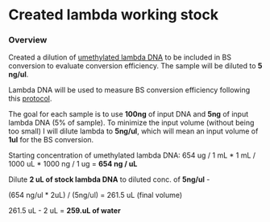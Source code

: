 # Created lambda working stock

### Overview
Created a dilution of [umethylated lambda DNA](https://www.promega.com/products/biochemicals-and-labware/nucleic-acids/unmethylated-lambda-dna/?catNum=D1521#specifications)  to be included in BS conversion to evaluate conversion efficiency. The sample will be diluted to **5 ng/ul**. 


Lambda DNA will be used to measure BS conversion efficiency following this [protocol](https://github.com/epigeneticstoocean/2018OAExp_larvae/blob/master/notebook/20200827_PutnamProtocolForPicoMethylationKit.md).

The goal for each sample is to use **100ng** of input DNA and **5ng** of input lambda DNA (5% of sample). To minimize the input volume (without being too small) I will dilute lambda to **5ng/ul**, which will mean an input volume of **1ul** for the BS conversion.

Starting concentration of umethylated lambda DNA:
654 ug / 1 mL * 1 mL / 1000 uL * 1000 ng / 1 ug = **654 ng / uL**  

Dilute **2 uL of stock lambda DNA** to diluted conc. of **5ng/ul** - 

(654 ng/ul * 2uL) / (5ng/ul) = 261.5 uL (final volume)

261.5 uL - 2 uL = **259.uL of water**
